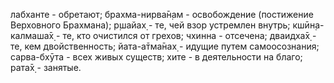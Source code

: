 лабханте - обретают; брахма-нирва̄н̣ам - освобождение (постижение Верховного Брахмана); р̣шайах̣ - те, чей взор устремлен внутрь; кшӣн̣а-калмаша̄х̣ - те, кто очистился от грехов; чхинна - отсечена; дваидха̄х̣ - те, кем двойственность; йата-а̄тма̄нах̣ - идущие путем самоосознания; сарва-бхӯта - всех живых существ; хите - в деятельности на благо; рата̄х̣ - занятые.